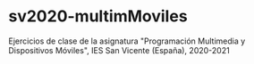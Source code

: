 # sv2020-multimMoviles
Ejercicios de clase de la asignatura "Programación Multimedia y Dispositivos Móviles", IES San Vicente (España), 2020-2021
